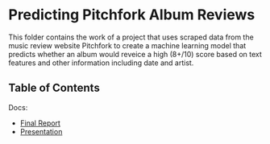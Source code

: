 # Predicting Pitchfork Album Reviews
This folder contains the work of a project that uses scraped data from the music review website Pitchfork to create a machine learning model that predicts whether an album would reveice a high (8+/10) score based on text features and other information including date and artist. 

## Table of Contents
Docs:
* [Final Report](https://github.com/jsmolesworth96/Predicting_Pitchfork_Album_Reviews/blob/master/Pitchfork%20Project%20Report.pdf)
* [Presentation](https://docs.google.com/presentation/d/1WAgX6jswLiLu-vGidv0N79-h5oRCqVkkI5std5seA8E/edit?usp=sharing)
